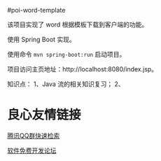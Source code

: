 #poi-word-template

该项目实现了 word 根据模板下载到客户端的功能。

使用 Spring Boot 实现。

使用命令 `mvn spring-boot:run` 启动项目。

项目访问主页地址：http://localhost:8080/index.jsp。

知识点：
1、Java 流的相关知识复习；
2、

 # 良心友情链接

[腾讯QQ群快速检索](http://u.720life.cn/s/8cf73f7c)

[软件免费开发论坛](http://u.720life.cn/s/bbb01dc0)